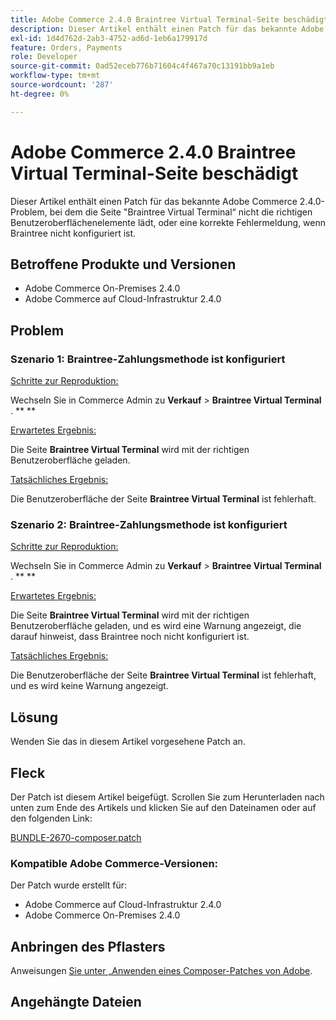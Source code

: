 ```yaml
---
title: Adobe Commerce 2.4.0 Braintree Virtual Terminal-Seite beschädigt
description: Dieser Artikel enthält einen Patch für das bekannte Adobe Commerce 2.4.0-Problem, bei dem die Seite "Braintree Virtual Terminal“ nicht die richtigen Benutzeroberflächenelemente lädt, oder eine korrekte Fehlermeldung, wenn Braintree nicht konfiguriert ist.
exl-id: 1d4d762d-2ab3-4752-ad6d-1eb6a179917d
feature: Orders, Payments
role: Developer
source-git-commit: 0ad52eceb776b71604c4f467a70c13191bb9a1eb
workflow-type: tm+mt
source-wordcount: '287'
ht-degree: 0%

---
```


# Adobe Commerce 2.4.0 Braintree Virtual Terminal-Seite beschädigt

Dieser Artikel enthält einen Patch für das bekannte Adobe Commerce 2.4.0-Problem, bei dem die Seite &quot;Braintree Virtual Terminal“ nicht die richtigen Benutzeroberflächenelemente lädt, oder eine korrekte Fehlermeldung, wenn Braintree nicht konfiguriert ist.

## Betroffene Produkte und Versionen

* Adobe Commerce On-Premises 2.4.0
* Adobe Commerce auf Cloud-Infrastruktur 2.4.0

## Problem

### Szenario 1: Braintree-Zahlungsmethode ist konfiguriert

<u>Schritte zur Reproduktion:</u>

Wechseln Sie in Commerce Admin zu **Verkauf** > **Braintree Virtual Terminal** . ** **

<u>Erwartetes Ergebnis:</u>

Die Seite **Braintree Virtual Terminal** wird mit der richtigen Benutzeroberfläche geladen.

<u>Tatsächliches Ergebnis:</u>

Die Benutzeroberfläche der Seite **Braintree Virtual Terminal** ist fehlerhaft.

### Szenario 2: Braintree-Zahlungsmethode ist konfiguriert

<u>Schritte zur Reproduktion:</u>

Wechseln Sie in Commerce Admin zu **Verkauf** > **Braintree Virtual Terminal** . ** **

<u>Erwartetes Ergebnis:</u>

Die Seite **Braintree Virtual Terminal** wird mit der richtigen Benutzeroberfläche geladen, und es wird eine Warnung angezeigt, die darauf hinweist, dass Braintree noch nicht konfiguriert ist.

<u>Tatsächliches Ergebnis:</u>

Die Benutzeroberfläche der Seite **Braintree Virtual Terminal** ist fehlerhaft, und es wird keine Warnung angezeigt.

## Lösung

Wenden Sie das in diesem Artikel vorgesehene Patch an.

## Fleck

Der Patch ist diesem Artikel beigefügt. Scrollen Sie zum Herunterladen nach unten zum Ende des Artikels und klicken Sie auf den Dateinamen oder auf den folgenden Link:

[BUNDLE-2670-composer.patch](assets/BUNDLE-2670-composer.patch.zip)

### Kompatible Adobe Commerce-Versionen:

Der Patch wurde erstellt für:

* Adobe Commerce auf Cloud-Infrastruktur 2.4.0
* Adobe Commerce On-Premises 2.4.0

## Anbringen des Pflasters

Anweisungen [ Sie unter „Anwenden eines Composer-Patches von Adobe](/help/how-to/general/how-to-apply-a-composer-patch-provided-by-magento.md).

## Angehängte Dateien
